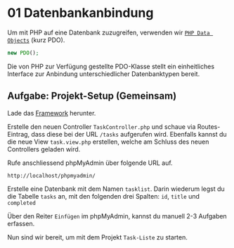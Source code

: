 # 01 Datenbankanbindung

Um mit PHP auf eine Datenbank zuzugreifen, verwenden wir [`PHP Data Objects`](http://php.net/book.pdo) \(kurz PDO\).

```php
new PDO();
```

Die von PHP zur Verfügung gestellte PDO-Klasse stellt ein einheitliches Interface zur Anbindung unterschiedlicher Datenbanktypen bereit.

## Aufgabe: Projekt-Setup \(Gemeinsam\)

Lade das [Framework](https://download-directory.github.io/?url=https%3A%2F%2Fgithub.com%2FIctBerufsbildungZentralschweiz%2Fmodul-307-projekte%2Ftree%2Fmaster%2F_Framework) herunter.
   
Erstelle den neuen Controller `TaskController.php` und schaue via Routes-Eintrag, dass diese bei der URL `/tasks` aufgerufen wird. Ebenfalls kannst du die neue View `task.view.php` erstellen, welche am Schluss des neuen Controllers geladen wird.

Rufe anschliessend phpMyAdmin über folgende URL auf.

```text
http://localhost/phpmyadmin/
```

Erstelle eine Datenbank mit dem Namen `tasklist`. Darin wiederum legst du die Tabelle `tasks` an, mit den folgenden drei Spalten: `id`, `title` und `completed`

Über den Reiter `Einfügen` im phpMyAdmin, kannst du manuell 2-3 Aufgaben erfassen.

Nun sind wir bereit, um mit dem Projekt `Task-Liste` zu starten.

